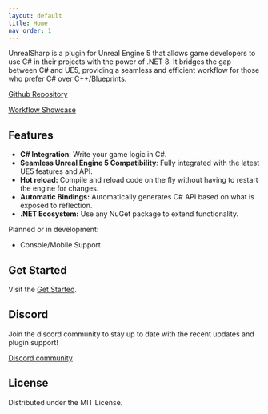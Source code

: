 ```yaml
---
layout: default
title: Home
nav_order: 1
---
```

UnrealSharp is a plugin for Unreal Engine 5 that allows game developers to use C# in their projects with the power of .NET 8. It bridges the gap between C# and UE5, providing a seamless and efficient workflow for those who prefer C# over C++/Blueprints.

[Github Repository](https://github.com/UnrealSharp/UnrealSharp)

[Workflow Showcase](https://www.youtube.com/watch?v=NdbiysPTztA)

## Features

- **C# Integration**: Write your game logic in C#.
- **Seamless Unreal Engine 5 Compatibility**: Fully integrated with the latest UE5 features and API.
- **Hot reload:** Compile and reload code on the fly without having to restart the engine for changes.
- **Automatic Bindings:** Automatically generates C# API based on what is exposed to reflection.
- **.NET Ecosystem:** Use any NuGet package to extend functionality.

Planned or in development:
- Console/Mobile Support

## Get Started 

Visit the [Get Started](https://unrealsharp.github.io/get-started.html).

## Discord

Join the discord community to stay up to date with the recent updates and plugin support!

[Discord community](https://discord.gg/HQuJUYFxeV)

## License

Distributed under the MIT License.


